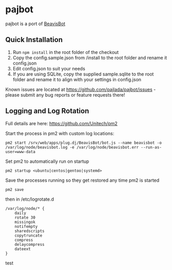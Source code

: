 pajbot
==========

pajbot is a port of [BeavisBot](https://github.com/AvatarKava/BeavisBot)

Quick Installation
-----------------------
1. Run `npm install` in the root folder of the checkout
2. Copy the config.sample.json from /install to the root folder and rename it config.json
3. Edit config.json to suit your needs
4. If you are using SQLite, copy the supplied sample.sqlite to the root folder and rename it to align with your settings in config.json

Known issues are located at https://github.com/pajlada/pajbot/issues - please submit any bug reports or feature requests there!

Logging and Log Rotation
------------------------

Full details are here: https://github.com/Unitech/pm2

Start the process in pm2 with custom log locations:
```
pm2 start /srv/web/apps/plug.dj/BeavisBot/bot.js --name beavisbot -o /var/log/node/beavisbot.log -e /var/log/node/beavisbot.err --run-as-user=www-data
```
Set pm2 to automatically run on startup
```
pm2 startup <ubuntu|centos|gentoo|systemd>
```
Save the processes running so they get restored any time pm2 is started
```
pm2 save
```

then in /etc/logrotate.d
```
/var/log/node/* {
    daily
    rotate 30
    missingok
    notifempty
    sharedscripts
    copytruncate
    compress
    delaycompress
    dateext
}
```

test